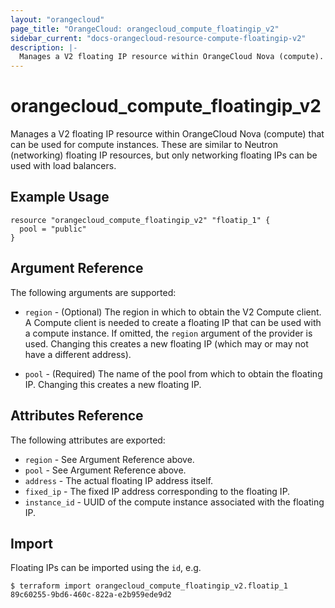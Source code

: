 ```yaml
---
layout: "orangecloud"
page_title: "OrangeCloud: orangecloud_compute_floatingip_v2"
sidebar_current: "docs-orangecloud-resource-compute-floatingip-v2"
description: |-
  Manages a V2 floating IP resource within OrangeCloud Nova (compute).
---
```


# orangecloud\_compute\_floatingip_v2

Manages a V2 floating IP resource within OrangeCloud Nova (compute)
that can be used for compute instances.
These are similar to Neutron (networking) floating IP resources,
but only networking floating IPs can be used with load balancers.

## Example Usage

```hcl
resource "orangecloud_compute_floatingip_v2" "floatip_1" {
  pool = "public"
}
```

## Argument Reference

The following arguments are supported:

* `region` - (Optional) The region in which to obtain the V2 Compute client.
    A Compute client is needed to create a floating IP that can be used with
    a compute instance. If omitted, the `region` argument of the provider
    is used. Changing this creates a new floating IP (which may or may not
    have a different address).

* `pool` - (Required) The name of the pool from which to obtain the floating
    IP. Changing this creates a new floating IP.

## Attributes Reference

The following attributes are exported:

* `region` - See Argument Reference above.
* `pool` - See Argument Reference above.
* `address` - The actual floating IP address itself.
* `fixed_ip` - The fixed IP address corresponding to the floating IP.
* `instance_id` - UUID of the compute instance associated with the floating IP.

## Import

Floating IPs can be imported using the `id`, e.g.

```
$ terraform import orangecloud_compute_floatingip_v2.floatip_1 89c60255-9bd6-460c-822a-e2b959ede9d2
```
